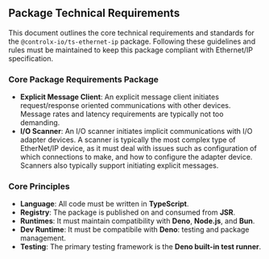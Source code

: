 ## Package Technical Requirements

This document outlines the core technical requirements and standards for the
`@controlx-io/ts-ethernet-ip` package. Following these guidelines and rules must
be maintained to keep this package compliant with Ethernet/IP specification.

### Core Package Requirements Package

- **Explicit Message Client**: An explicit message client initiates
  request/response oriented communications with other devices. Message rates and
  latency requirements are typically not too demanding.
- **I/O Scanner**: An I/O scanner initiates implicit communications with I/O
  adapter devices. A scanner is typically the most complex type of EtherNet/IP
  device, as it must deal with issues such as configuration of which connections
  to make, and how to configure the adapter device. Scanners also typically
  support initiating explicit messages.

### Core Principles

- **Language**: All code must be written in **TypeScript**.
- **Registry**: The package is published on and consumed from **JSR**.
- **Runtimes**: It must maintain compatibility with **Deno**, **Node.js**, and
  **Bun**.
- **Dev Runtime**: It must be compatibile with **Deno**: testing and package
  management.
- **Testing**: The primary testing framework is the **Deno built-in test
  runner**.
